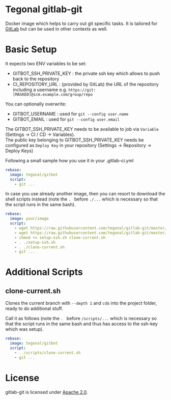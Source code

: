 # Tegonal gitlab-git

Docker image which helps to carry out git specific tasks.
It is tailored for [GitLab](https://gitlab.com) but can be used in other contexts as well.

# Basic Setup

It expects two ENV variables to be set:
- GITBOT_SSH_PRIVATE_KEY : the private ssh key which allows to push back to the repository
- CI_REPOSITORY_URL : (provided by GitLab) the URL of the repository including a username e.g. `https://git:[MASKED]@scm.example.com/group/repo`

You can optionally overwrite:
- GITBOT_USERNAME : used for `git --config user.name`
- GITBOT_EMAIL : used for `git --config user.email`


The GITBOT_SSH_PRIVATE_KEY needs to be available to job via `Variable` (Settings -> CI / CD -> Variables).  
The public key belonging to GITBOT_SSH_PRIVATE_KEY needs be configured as `Deploy Key` in your repository (Settings -> Repository -> Deploy Keys)

Following a small sample how you use it in your .gitlab-ci.yml 
```yml
rebase: 
  image: tegonal/gitbot
  script:
    - git ...
```

In case you use already another image, then you can resort to download the shell scripts instead (note the `. ` before `./...` which is necessary so that the script runs in the same bash).

```yml
rebase: 
  image: your/image
  script:
    - wget https://raw.githubusercontent.com/tegonal/gitlab-git/master/scripts/setup-ssh.sh
    - wget https://raw.githubusercontent.com/tegonal/gitlab-git/master/scripts/clone-current.sh
    - chmod +x setup-ssh.sh clone-current.sh
    - . ./setup-ssh.sh
    - . ./clone-current.sh
    - git ...
```


# Additional Scripts

## clone-current.sh

Clones the current branch with `--depth 1` and `cd`s into the project folder, ready to do additional stuff.


Call it as follows (note the `. ` before `/scripts/...` which is necessary so that the script runs in the same bash and thus has access to the ssh-key which was setup).

```yml
rebase: 
  image: tegonal/gitbot
  script:
    - . /scripts/clone-current.sh
    - git ...

```


# License
gitlab-git is licensed under [Apache 2.0](http://opensource.org/licenses/Apache2.0).
